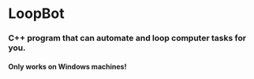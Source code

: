 # LoopBot
<h3>C++ program that can automate and loop computer tasks for you.</h3>
<h4>Only works on Windows machines!</h4>
